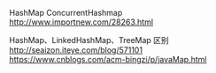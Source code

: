 HashMap ConcurrentHashmap    
http://www.importnew.com/28263.html    

HashMap、LinkedHashMap、TreeMap 区别
http://seaizon.iteye.com/blog/571101   
https://www.cnblogs.com/acm-bingzi/p/javaMap.html   
